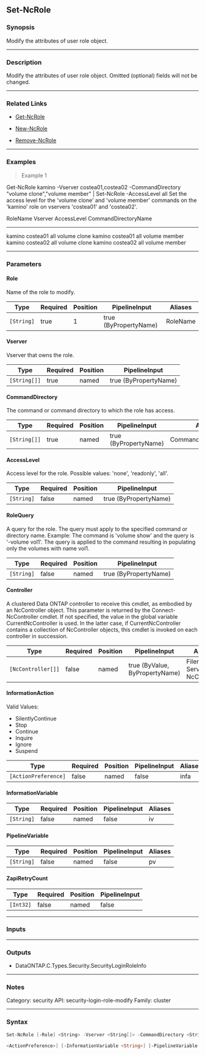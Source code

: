 Set-NcRole
----------

### Synopsis
Modify the attributes of user role object.

---

### Description

Modify the attributes of user role object.  Omitted (optional) fields will not be changed.

---

### Related Links
* [Get-NcRole](Get-NcRole)

* [New-NcRole](New-NcRole)

* [Remove-NcRole](Remove-NcRole)

---

### Examples
> Example 1

Get-NcRole kamino -Vserver costea01,costea02 -CommandDirectory "volume clone","volume member" | Set-NcRole -AccessLevel all
Set the access level for the 'volume clone' and 'volume member' commands on the 'kamino' role on vservers 'costea01' and 'costea02'.

RoleName Vserver  AccessLevel CommandDirectoryName
-------- -------  ----------- --------------------
kamino   costea01     all     volume clone
kamino   costea01     all     volume member
kamino   costea02     all     volume clone
kamino   costea02     all     volume member

---

### Parameters
#### **Role**
Name of the role to modify.

|Type      |Required|Position|PipelineInput        |Aliases |
|----------|--------|--------|---------------------|--------|
|`[String]`|true    |1       |true (ByPropertyName)|RoleName|

#### **Vserver**
Vserver that owns the role.

|Type        |Required|Position|PipelineInput        |
|------------|--------|--------|---------------------|
|`[String[]]`|true    |named   |true (ByPropertyName)|

#### **CommandDirectory**
The command or command directory to which the role has access.

|Type        |Required|Position|PipelineInput        |Aliases             |
|------------|--------|--------|---------------------|--------------------|
|`[String[]]`|true    |named   |true (ByPropertyName)|CommandDirectoryName|

#### **AccessLevel**
Access level for the role.  Possible values: 'none', 'readonly', 'all'.

|Type      |Required|Position|PipelineInput        |
|----------|--------|--------|---------------------|
|`[String]`|false   |named   |true (ByPropertyName)|

#### **RoleQuery**
A query for the role.  The query must apply to the specified command or directory name.
Example: The command is 'volume show' and the query is '-volume vol1'. The query is applied to the command resulting in populating only the volumes with name vol1.

|Type      |Required|Position|PipelineInput        |
|----------|--------|--------|---------------------|
|`[String]`|false   |named   |true (ByPropertyName)|

#### **Controller**
A clustered Data ONTAP controller to receive this cmdlet, as embodied by an NcController object.  This parameter is returned by the Connect-NcController cmdlet.  If not specified, the value in the global variable CurrentNcController is used.  In the latter case, if CurrentNcController contains a collection of NcController objects, this cmdlet is invoked on each controller in succession.

|Type              |Required|Position|PipelineInput                 |Aliases                          |
|------------------|--------|--------|------------------------------|---------------------------------|
|`[NcController[]]`|false   |named   |true (ByValue, ByPropertyName)|Filer<br/>Server<br/>NcController|

#### **InformationAction**

Valid Values:

* SilentlyContinue
* Stop
* Continue
* Inquire
* Ignore
* Suspend

|Type                |Required|Position|PipelineInput|Aliases|
|--------------------|--------|--------|-------------|-------|
|`[ActionPreference]`|false   |named   |false        |infa   |

#### **InformationVariable**

|Type      |Required|Position|PipelineInput|Aliases|
|----------|--------|--------|-------------|-------|
|`[String]`|false   |named   |false        |iv     |

#### **PipelineVariable**

|Type      |Required|Position|PipelineInput|Aliases|
|----------|--------|--------|-------------|-------|
|`[String]`|false   |named   |false        |pv     |

#### **ZapiRetryCount**

|Type     |Required|Position|PipelineInput|
|---------|--------|--------|-------------|
|`[Int32]`|false   |named   |false        |

---

### Inputs

---

### Outputs
* DataONTAP.C.Types.Security.SecurityLoginRoleInfo

---

### Notes
Category: security
API: security-login-role-modify
Family: cluster

---

### Syntax
```PowerShell
Set-NcRole [-Role] <String> -Vserver <String[]> -CommandDirectory <String[]> [-AccessLevel <String>] [-RoleQuery <String>] [-Controller <NcController[]>] [-InformationAction 
```
```PowerShell
<ActionPreference>] [-InformationVariable <String>] [-PipelineVariable <String>] [-ZapiRetryCount <Int32>] [<CommonParameters>]
```
